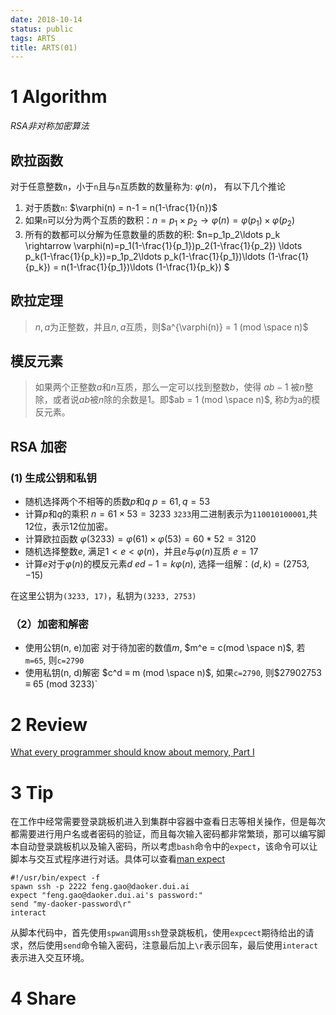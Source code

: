 ```yaml
---
date: 2018-10-14
status: public
tags: ARTS
title: ARTS(01)
---
```

# 1 Algorithm
*RSA非对称加密算法*
## 欧拉函数
对于任意整数`n`，小于`n`且与`n`互质数的数量称为: $\varphi(n)$， 有以下几个推论
1. 对于质数`n`:  $\varphi(n) = n-1 = n(1-\frac{1}{n})$
2. 如果`n`可以分为两个互质的数积：$n=p_1\times p_2 \rightarrow \varphi(n)=\varphi(p_1)\times \varphi(p_2)$
3. 所有的数都可以分解为任意数量的质数的积: $n=p_1p_2\ldots p_k \rightarrow \varphi(n)=p_1(1-\frac{1}{p_1})p_2(1-\frac{1}{p_2}) \ldots p_k(1-\frac{1}{p_k})=p_1p_2\ldots p_k(1-\frac{1}{p_1})\ldots (1-\frac{1}{p_k}) = n(1-\frac{1}{p_1})\ldots (1-\frac{1}{p_k}) $

## 欧拉定理
> $n, a$为正整数，并且$n, a$互质，则$a^{\varphi(n)} = 1 (mod \space n)$

## 模反元素
> 如果两个正整数$a$和$n$互质，那么一定可以找到整数$b$，使得 $ab-1$ 被$n$整除，或者说$ab$被$n$除的余数是1。即$ab = 1 (mod \space n)$, 称$b$为a的模反元素。

## RSA 加密
###  (1) 生成公钥和私钥
- 随机选择两个不相等的质数$p$和$q$
$p=61, q=53$
- 计算$p$和$q$的乘积
$n=61\times 53 = 3233$
`3233`用二进制表示为`110010100001`,共12位，表示12位加密。
- 计算欧拉函数
$\varphi(3233) = \varphi(61) \times \varphi(53) = 60 * 52 = 3120$
- 随机选择整数$e$, 满足$1 < e < \varphi(n)$，并且$e$与$\varphi(n)$互质
$e=17$
- 计算$e$对于$\varphi(n)$的模反元素$d$
$ed - 1 = k\varphi(n)$, 选择一组解：$(d, k) = (2753,-15)$

在这里公钥为`(3233, 17)`，私钥为`(3233, 2753)`

### （2）加密和解密
- 使用公钥(n, e)加密
对于待加密的数值$m$, $m^e = c(mod \space n)$, 若`m=65`, 则`c=2790`
- 使用私钥(n, d)解密
$c^d ≡ m (mod \space n)$, 如果`c=2790`, 则$27902753 ≡ 65 (mod 3233)`
# 2 Review
[What every programmer should know about memory, Part I](https://lwn.net/Articles/250967/)

# 3 Tip
在工作中经常需要登录跳板机进入到集群中容器中查看日志等相关操作，但是每次都需要进行用户名或者密码的验证，而且每次输入密码都非常繁琐，那可以编写脚本自动登录跳板机以及输入密码，所以考虑`bash`命令中的`expect`，该命令可以让脚本与交互式程序进行对话。具体可以查看[man expect](https://linux.die.net/man/1/expect)
```shell:n
#!/usr/bin/expect -f 
spawn ssh -p 2222 feng.gao@daoker.dui.ai
expect "feng.gao@daoker.dui.ai's password:"
send "my-daoker-password\r"
interact
```
从脚本代码中，首先使用`spwan`调用`ssh`登录跳板机，使用`expcect`期待给出的请求，然后使用`send`命令输入密码，注意最后加上`\r`表示回车，最后使用`interact`表示进入交互环境。
# 4 Share